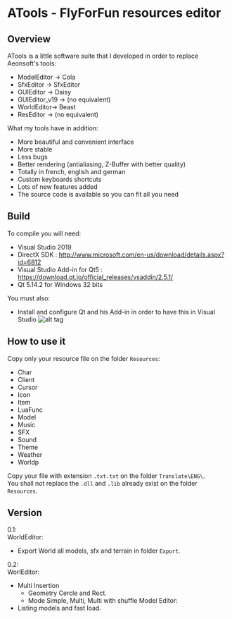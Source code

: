 # ATools - FlyForFun resources editor

## Overview

ATools is a little software suite that I developed in order to replace Aeonsoft's tools:
* ModelEditor -> Cola
* SfxEditor -> SfxEditor
* GUIEditor -> Daisy
* GUIEditor_v19 -> (no equivalent)
* WorldEditor-> Beast
* ResEditor -> (no equivalent) 

What my tools have in addition:
* More beautiful and convenient interface
* More stable
* Less bugs
* Better rendering (antialiasing, Z-Buffer with better quality)
* Totally in french, english and german
* Custom keyboards shortcuts
* Lots of new features added
* The source code is available so you can fit all you need


## Build    
To compile you will need:
* Visual Studio 2019
* DirectX SDK : http://www.microsoft.com/en-us/download/details.aspx?id=6812
* Visual Studio Add-in for Qt5 : https://download.qt.io/official_releases/vsaddin/2.5.1/
* Qt 5.14.2 for Windows 32 bits

You must also:
* Install and configure Qt and his Add-in in order to have this in Visual Studio
![alt tag](http://i.imgur.com/MAGPOjo.png)

## How to use it
Copy only your resource file on the folder `Resources`:
* Char
* Client
* Cursor
* Icon
* Item
* LuaFunc
* Model
* Music
* SFX
* Sound
* Theme
* Weather
* Worldp

Copy your file with extension `.txt.txt` on the folder `Translate\ENG\`.<br>
You shall not replace the `.dll` and `.lib` already exist on the folder `Resources`.<br>


## Version

0.1:<br>
WorldEditor:
* Export World all models, sfx and terrain in folder `Export`.

0.2:<br>
WorlEditor:
* Multi Insertion
    * Geometry Cercle and Rect.
    * Mode Simple, Multi, Multi with shuffle
Model Editor:
* Listing models and fast load.

